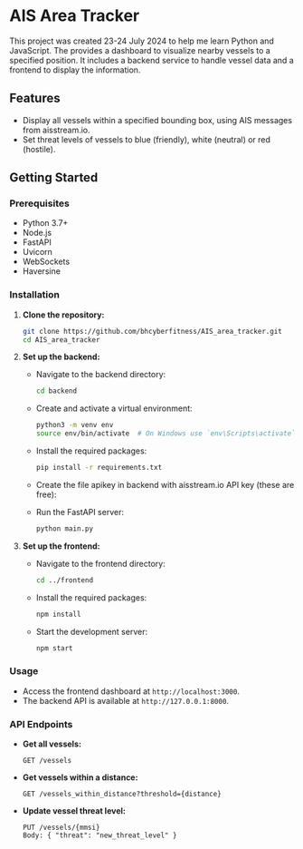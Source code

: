 # AIS Area Tracker

This project was created 23-24 July 2024 to help me learn Python and JavaScript. The provides a dashboard to visualize nearby vessels to a specified position. It includes a backend service to handle vessel data and a frontend to display the information.

## Features

- Display all vessels within a specified bounding box, using AIS messages from aisstream.io.
- Set threat levels of vessels to blue (friendly), white (neutral) or red (hostile).

## Getting Started

### Prerequisites

- Python 3.7+
- Node.js
- FastAPI
- Uvicorn
- WebSockets
- Haversine

### Installation

1. **Clone the repository:**
    ```bash
    git clone https://github.com/bhcyberfitness/AIS_area_tracker.git
    cd AIS_area_tracker
    ```

2. **Set up the backend:**
    - Navigate to the backend directory:
        ```bash
        cd backend
        ```
    - Create and activate a virtual environment:
        ```bash
        python3 -m venv env
        source env/bin/activate  # On Windows use `env\Scripts\activate`
        ```
    - Install the required packages:
        ```bash
        pip install -r requirements.txt
        ```
    - Create the file apikey in backend with aisstream.io API key (these are free):
       
    - Run the FastAPI server:
        ```bash
        python main.py
        ```

3. **Set up the frontend:**
    - Navigate to the frontend directory:
        ```bash
        cd ../frontend
        ```
    - Install the required packages:
        ```bash
        npm install
        ```
    - Start the development server:
        ```bash
        npm start
        ```

### Usage

- Access the frontend dashboard at `http://localhost:3000`.
- The backend API is available at `http://127.0.0.1:8000`.

### API Endpoints

- **Get all vessels:**
    ```
    GET /vessels
    ```
- **Get vessels within a distance:**
    ```
    GET /vessels_within_distance?threshold={distance}
    ```
- **Update vessel threat level:**
    ```
    PUT /vessels/{mmsi}
    Body: { "threat": "new_threat_level" }
    ```
